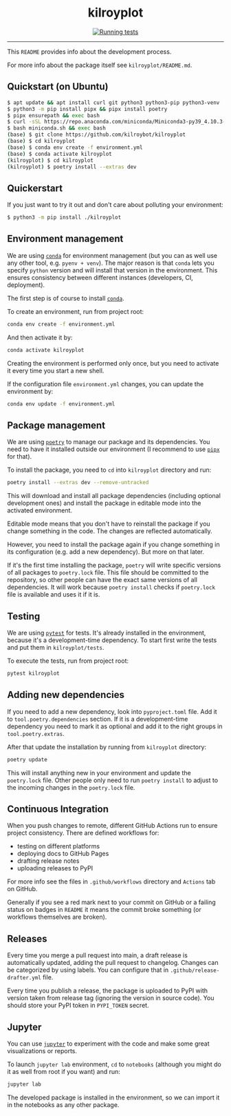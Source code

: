 <h1 align="center">kilroyplot</h1>

<div align="center">

[![Running tests](https://github.com/kilroybot/kilroyplot/actions/workflows/test.yml/badge.svg)](https://github.com/kilroybot/kilroyplot/actions/workflows/test.yml)

</div>

---

This `README` provides info about the development process.

For more info about the package itself see `kilroyplot/README.md`.

## Quickstart (on Ubuntu)

```sh
$ apt update && apt install curl git python3 python3-pip python3-venv
$ python3 -m pip install pipx && pipx install poetry
$ pipx ensurepath && exec bash
$ curl -sSL https://repo.anaconda.com/miniconda/Miniconda3-py39_4.10.3-Linux-x86_64.sh -o miniconda.sh
$ bash miniconda.sh && exec bash
(base) $ git clone https://github.com/kilroybot/kilroyplot
(base) $ cd kilroyplot
(base) $ conda env create -f environment.yml
(base) $ conda activate kilroyplot
(kilroyplot) $ cd kilroyplot
(kilroyplot) $ poetry install --extras dev
```

## Quickerstart

If you just want to try it out and don't care about polluting your environment:

```sh
$ python3 -m pip install ./kilroyplot
```

## Environment management

We are using [`conda`](https://conda.io) for environment management (but you can as well use any other tool, e.g. `pyenv + venv`).
The major reason is that `conda` lets you specify `python` version and will install that version in the environment.
This ensures consistency between different instances (developers, CI, deployment).

The first step is of course to install [`conda`](https://conda.io).

To create an environment, run from project root:

```sh
conda env create -f environment.yml
```

And then activate it by:

```sh
conda activate kilroyplot
```

Creating the environment is performed only once, but you need to activate it every time you start a new shell.

If the configuration file `environment.yml` changes, you can update the environment by:

```sh
conda env update -f environment.yml
```

## Package management

We are using [`poetry`](https://python-poetry.org) to manage our package and its dependencies.
You need to have it installed outside our environment (I recommend to use [`pipx`](https://pipxproject.github.io/pipx) for that).

To install the package, you need to `cd` into `kilroyplot` directory and run:

```sh
poetry install --extras dev --remove-untracked
```

This will download and install all package dependencies (including optional development ones) and install the package in editable mode into the activated environment.

Editable mode means that you don't have to reinstall the package if you change something in the code.
The changes are reflected automatically.

However, you need to install the package again if you change something in its configuration (e.g. add a new dependency).
But more on that later.

If it's the first time installing the package, `poetry` will write specific versions of all packages to `poetry.lock` file.
This file should be committed to the repository, so other people can have the exact same versions of all dependencies.
It will work because `poetry install` checks if `poetry.lock` file is available and uses it if it is.

## Testing

We are using [`pytest`](https://pytest.org) for tests.
It's already installed in the environment, because it's a development-time dependency.
To start first write the tests and put them in `kilroyplot/tests`.

To execute the tests, run from project root:

```sh
pytest kilroyplot
```

## Adding new dependencies

If you need to add a new dependency, look into `pyproject.toml` file.
Add it to `tool.poetry.dependencies` section.
If it is a development-time dependency you need to mark it as optional and add it to the right groups in `tool.poetry.extras`.

After that update the installation by running from `kilroyplot` directory:

```sh
poetry update
```

This will install anything new in your environment and update the `poetry.lock` file.
Other people only need to run `poetry install` to adjust to the incoming changes in the `poetry.lock` file.

## Continuous Integration

When you push changes to remote, different GitHub Actions run to ensure project consistency.
There are defined workflows for:

- testing on different platforms
- deploying docs to GitHub Pages
- drafting release notes
- uploading releases to PyPI

For more info see the files in `.github/workflows` directory and `Actions` tab on GitHub.

Generally if you see a red mark next to your commit on GitHub or a failing status on badges in `README` it means the commit broke something (or workflows themselves are broken).

## Releases

Every time you merge a pull request into main, a draft release is automatically updated, adding the pull request to changelog.
Changes can be categorized by using labels. You can configure that in `.github/release-drafter.yml` file.

Every time you publish a release, the package is uploaded to PyPI with version taken from release tag (ignoring the version in source code).
You should store your PyPI token in `PYPI_TOKEN` secret.



## Jupyter

You can use [`jupyter`](https://jupyter.org) to experiment with the code and make some great visualizations or reports.

To launch `jupyter lab` environment, `cd` to `notebooks` (although you might do it as well from root if you want) and run:

```sh
jupyter lab
```

The developed package is installed in the environment, so we can import it in the notebooks as any other package.
